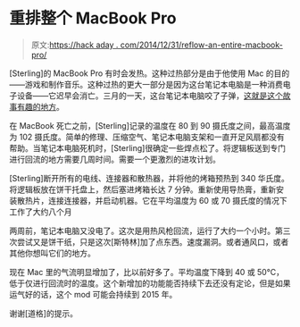 # 重排整个 MacBook Pro

> 原文:[https://hack aday . com/2014/12/31/reflow-an-entire-macbook-pro/](https://hackaday.com/2014/12/31/reflowing-an-entire-macbook-pro/)

[Sterling]的 MacBook Pro 有时会发热。这种过热部分是由于他使用 Mac 的目的——游戏和制作音乐。这种过热的更大一部分是因为这台笔记本电脑是一种消费电子设备——它迟早会消亡。三月的一天，这台笔记本电脑咬了子弹，[这就是这个故事有趣的地方](http://ifixit.org/blog/6882/why-i-drilled-holes-in-my-macbook-pro-and-put-it-in-the-oven/)。

在 MacBook 死亡之前，[Sterling]记录的温度在 80 到 90 摄氏度之间，最高温度为 102 摄氏度。简单的修理、压缩空气、笔记本电脑支架和一直开足风扇都没有帮助。当笔记本电脑死机时，[Sterling]很确定一些焊点松了。将逻辑板送到专门进行回流的地方需要几周时间。需要一个更激烈的进攻计划。

[Sterling]断开所有的电线、连接器和散热器，并将他的烤箱预热到 340 华氏度。将逻辑板放在饼干托盘上，然后塞进烤箱长达 7 分钟。重新使用导热膏，重新安装散热片，连接连接器，并启动机器。它在平均温度为 60 或 70 摄氏度的情况下工作了大约八个月

两周前，笔记本电脑又没电了。这次是用热风枪回流，运行了大约一个小时。第三次尝试又是饼干纸，只是这次[斯特林]加了点东西。速度漏洞。或者通风口，或者其他你想叫它们的地方。

现在 Mac 里的气流明显增加了，比以前好多了。平均温度下降到 40 或 50°C，低于仅进行回流时的温度。这个新增加的功能能否持续下去还没有定论，但是如果运气好的话，这个 mod 可能会持续到 2015 年。

谢谢[道格]的提示。